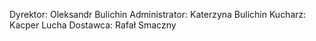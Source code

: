 Dyrektor: Oleksandr Bulichin
Administrator: Katerzyna Bulichin
Kucharz: Kacper Lucha
Dostawca: Rafał Smaczny
